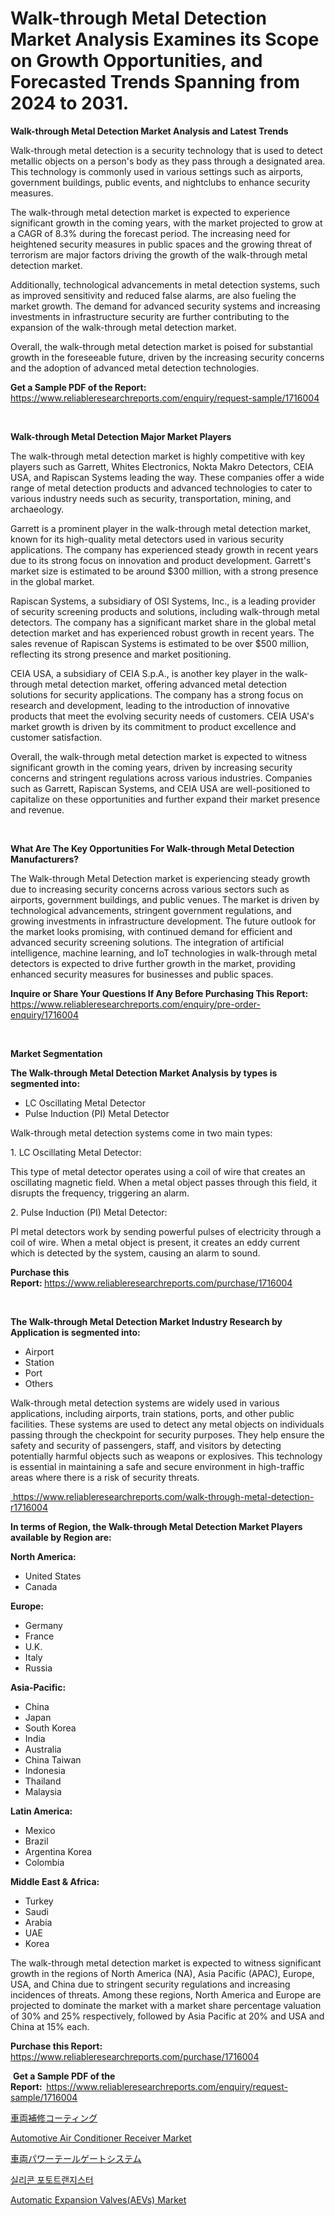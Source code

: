 <p><h1>Walk-through Metal Detection Market Analysis Examines its Scope on Growth Opportunities, and Forecasted Trends Spanning from 2024 to 2031.</h1></p><p><strong>Walk-through Metal Detection Market Analysis and Latest Trends</strong></p>
<p><p>Walk-through metal detection is a security technology that is used to detect metallic objects on a person's body as they pass through a designated area. This technology is commonly used in various settings such as airports, government buildings, public events, and nightclubs to enhance security measures.</p><p>The walk-through metal detection market is expected to experience significant growth in the coming years, with the market projected to grow at a CAGR of 8.3% during the forecast period. The increasing need for heightened security measures in public spaces and the growing threat of terrorism are major factors driving the growth of the walk-through metal detection market.</p><p>Additionally, technological advancements in metal detection systems, such as improved sensitivity and reduced false alarms, are also fueling the market growth. The demand for advanced security systems and increasing investments in infrastructure security are further contributing to the expansion of the walk-through metal detection market.</p><p>Overall, the walk-through metal detection market is poised for substantial growth in the foreseeable future, driven by the increasing security concerns and the adoption of advanced metal detection technologies.</p></p>
<p><strong>Get a Sample PDF of the Report:&nbsp;</strong> <a href="https://www.reliableresearchreports.com/enquiry/request-sample/1716004">https://www.reliableresearchreports.com/enquiry/request-sample/1716004</a></p>
<p>&nbsp;</p>
<p><strong>Walk-through Metal Detection Major Market Players</strong></p>
<p><p>The walk-through metal detection market is highly competitive with key players such as Garrett, Whites Electronics, Nokta Makro Detectors, CEIA USA, and Rapiscan Systems leading the way. These companies offer a wide range of metal detection products and advanced technologies to cater to various industry needs such as security, transportation, mining, and archaeology.</p><p>Garrett is a prominent player in the walk-through metal detection market, known for its high-quality metal detectors used in various security applications. The company has experienced steady growth in recent years due to its strong focus on innovation and product development. Garrett's market size is estimated to be around $300 million, with a strong presence in the global market.</p><p>Rapiscan Systems, a subsidiary of OSI Systems, Inc., is a leading provider of security screening products and solutions, including walk-through metal detectors. The company has a significant market share in the global metal detection market and has experienced robust growth in recent years. The sales revenue of Rapiscan Systems is estimated to be over $500 million, reflecting its strong presence and market positioning.</p><p>CEIA USA, a subsidiary of CEIA S.p.A., is another key player in the walk-through metal detection market, offering advanced metal detection solutions for security applications. The company has a strong focus on research and development, leading to the introduction of innovative products that meet the evolving security needs of customers. CEIA USA's market growth is driven by its commitment to product excellence and customer satisfaction.</p><p>Overall, the walk-through metal detection market is expected to witness significant growth in the coming years, driven by increasing security concerns and stringent regulations across various industries. Companies such as Garrett, Rapiscan Systems, and CEIA USA are well-positioned to capitalize on these opportunities and further expand their market presence and revenue.</p></p>
<p>&nbsp;</p>
<p><strong>What Are The Key Opportunities For Walk-through Metal Detection Manufacturers?</strong></p>
<p><p>The Walk-through Metal Detection market is experiencing steady growth due to increasing security concerns across various sectors such as airports, government buildings, and public venues. The market is driven by technological advancements, stringent government regulations, and growing investments in infrastructure development. The future outlook for the market looks promising, with continued demand for efficient and advanced security screening solutions. The integration of artificial intelligence, machine learning, and IoT technologies in walk-through metal detectors is expected to drive further growth in the market, providing enhanced security measures for businesses and public spaces.</p></p>
<p><strong>Inquire or Share Your Questions If Any Before Purchasing This Report:</strong> <a href="https://www.reliableresearchreports.com/enquiry/pre-order-enquiry/1716004">https://www.reliableresearchreports.com/enquiry/pre-order-enquiry/1716004</a></p>
<p>&nbsp;</p>
<p><strong>Market Segmentation</strong></p>
<p><strong>The Walk-through Metal Detection Market Analysis by types is segmented into:</strong></p>
<p><ul><li>LC Oscillating Metal Detector</li><li>Pulse Induction (PI) Metal Detector</li></ul></p>
<p><p>Walk-through metal detection systems come in two main types:</p><p>1. LC Oscillating Metal Detector:</p><p>This type of metal detector operates using a coil of wire that creates an oscillating magnetic field. When a metal object passes through this field, it disrupts the frequency, triggering an alarm.</p><p>2. Pulse Induction (PI) Metal Detector:</p><p>PI metal detectors work by sending powerful pulses of electricity through a coil of wire. When a metal object is present, it creates an eddy current which is detected by the system, causing an alarm to sound.</p></p>
<p><strong>Purchase this Report:&nbsp;</strong><a href="https://www.reliableresearchreports.com/purchase/1716004">https://www.reliableresearchreports.com/purchase/1716004</a></p>
<p>&nbsp;</p>
<p><strong>The Walk-through Metal Detection Market Industry Research by Application is segmented into:</strong></p>
<p><ul><li>Airport</li><li>Station</li><li>Port</li><li>Others</li></ul></p>
<p><p>Walk-through metal detection systems are widely used in various applications, including airports, train stations, ports, and other public facilities. These systems are used to detect any metal objects on individuals passing through the checkpoint for security purposes. They help ensure the safety and security of passengers, staff, and visitors by detecting potentially harmful objects such as weapons or explosives. This technology is essential in maintaining a safe and secure environment in high-traffic areas where there is a risk of security threats.</p></p>
<p><a href="https://www.reliableresearchreports.com/walk-through-metal-detection-r1716004">&nbsp;https://www.reliableresearchreports.com/walk-through-metal-detection-r1716004</a></p>
<p><strong>In terms of Region, the Walk-through Metal Detection Market Players available by Region are:</strong></p>
<p>
    <p> <strong> North America: </strong>
        <ul>
            <li>United States</li>
            <li>Canada</li>
        </ul>
        </p> 
    <p> <strong> Europe: </strong>
        <ul>
            <li>Germany</li>
            <li>France</li>
            <li>U.K.</li>
            <li>Italy</li>
            <li>Russia</li>
        </ul>
        </p> 
    <p> <strong> Asia-Pacific: </strong>
        <ul>
            <li>China</li>
            <li>Japan</li>
            <li>South Korea</li>
            <li>India</li>
            <li>Australia</li>
            <li>China Taiwan</li>
            <li>Indonesia</li>
            <li>Thailand</li>
            <li>Malaysia</li>
        </ul>
        </p> 
    <p> <strong> Latin America: </strong>
        <ul>
            <li>Mexico</li>
            <li>Brazil</li>
            <li>Argentina Korea</li>
            <li>Colombia</li>
        </ul>
        </p> 
    <p> <strong> Middle East & Africa: </strong>
        <ul>
            <li>Turkey</li>
            <li>Saudi</li>
            <li>Arabia</li>
            <li>UAE</li>
            <li>Korea</li>
        </ul>
    </p>
    </p>
<p><p>The walk-through metal detection market is expected to witness significant growth in the regions of North America (NA), Asia Pacific (APAC), Europe, USA, and China due to stringent security regulations and increasing incidences of threats. Among these regions, North America and Europe are projected to dominate the market with a market share percentage valuation of 30% and 25% respectively, followed by Asia Pacific at 20% and USA and China at 15% each.</p></p>
<p><strong>Purchase this Report: </strong><a href="https://www.reliableresearchreports.com/purchase/1716004">https://www.reliableresearchreports.com/purchase/1716004</a></p>
<p>&nbsp;<strong>Get a Sample PDF of the Report:&nbsp;&nbsp;</strong><a href="https://www.reliableresearchreports.com/enquiry/request-sample/1716004">https://www.reliableresearchreports.com/enquiry/request-sample/1716004</a></p>
<p><strong></strong></p>
<p><p><a href="https://github.com/pepo3k/Market-Research-Report-List-2/blob/main/3303465113747.md">車両補修コーティング</a></p><p><a href="https://github.com/globismark/Market-Research-Report-List-3/blob/main/automotive-air-conditioner-receiver-market.md">Automotive Air Conditioner Receiver Market</a></p><p><a href="https://github.com/nemesis2824/Market-Research-Report-List-2/blob/main/5951757113748.md">車両パワーテールゲートシステム</a></p><p><a href="https://github.com/nigaleamar09/Market-Research-Report-List-1/blob/main/5764284124249.md">실리콘 포토트랜지스터</a></p><p><a href="https://github.com/prosalinda88/Market-Research-Report-List-4/blob/main/automatic-expansion-valvesaevs-market.md">Automatic Expansion Valves(AEVs) Market</a></p></p>